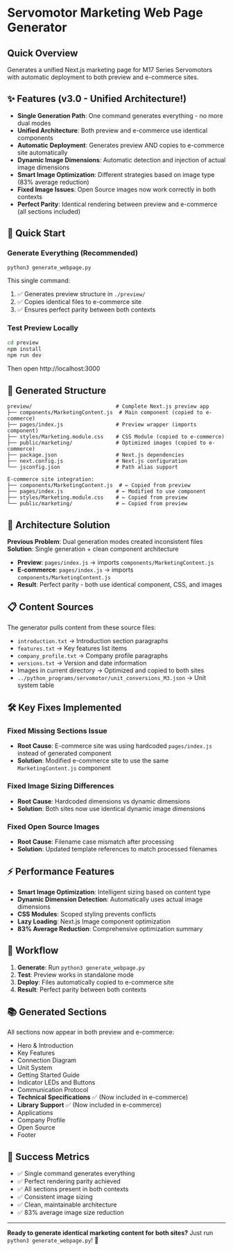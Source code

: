 # Servomotor Marketing Web Page Generator

## Quick Overview
Generates a unified Next.js marketing page for M17 Series Servomotors with automatic deployment to both preview and e-commerce sites.

## ✨ Features (v3.0 - Unified Architecture!)
- **Single Generation Path**: One command generates everything - no more dual modes
- **Unified Architecture**: Both preview and e-commerce use identical components  
- **Automatic Deployment**: Generates preview AND copies to e-commerce site automatically
- **Dynamic Image Dimensions**: Automatic detection and injection of actual image dimensions
- **Smart Image Optimization**: Different strategies based on image type (83% average reduction)
- **Fixed Image Issues**: Open Source images now work correctly in both contexts
- **Perfect Parity**: Identical rendering between preview and e-commerce (all sections included)

## 🚀 Quick Start

### Generate Everything (Recommended)
```bash
python3 generate_webpage.py
```

This single command:
1. ✅ Generates preview structure in `./preview/`
2. ✅ Copies identical files to e-commerce site
3. ✅ Ensures perfect parity between both contexts

### Test Preview Locally
```bash
cd preview
npm install
npm run dev
```
Then open http://localhost:3000

## 📁 Generated Structure

```
preview/                           # Complete Next.js preview app
├── components/MarketingContent.js  # Main component (copied to e-commerce)
├── pages/index.js                 # Preview wrapper (imports component)
├── styles/Marketing.module.css    # CSS Module (copied to e-commerce)
├── public/marketing/              # Optimized images (copied to e-commerce)
├── package.json                   # Next.js dependencies
├── next.config.js                 # Next.js configuration
└── jsconfig.json                  # Path alias support

E-commerce site integration:
├── components/MarketingContent.js  # ← Copied from preview
├── pages/index.js                 # ← Modified to use component
├── styles/Marketing.module.css    # ← Copied from preview
└── public/marketing/              # ← Copied from preview
```

## 🎯 Architecture Solution

**Previous Problem**: Dual generation modes created inconsistent files
**Solution**: Single generation + clean component architecture

- **Preview**: `pages/index.js` → imports `components/MarketingContent.js`
- **E-commerce**: `pages/index.js` → imports `components/MarketingContent.js`
- **Result**: Perfect parity - both use identical component, CSS, and images

## 📋 Content Sources

The generator pulls content from these source files:
- `introduction.txt` → Introduction section paragraphs
- `features.txt` → Key features list items  
- `company_profile.txt` → Company profile paragraphs
- `versions.txt` → Version and date information
- Images in current directory → Optimized and copied to both sites
- `../python_programs/servomotor/unit_conversions_M3.json` → Unit system table

## 🛠️ Key Fixes Implemented

### Fixed Missing Sections Issue
- **Root Cause**: E-commerce site was using hardcoded `pages/index.js` instead of generated component
- **Solution**: Modified e-commerce site to use the same `MarketingContent.js` component

### Fixed Image Sizing Differences  
- **Root Cause**: Hardcoded dimensions vs dynamic dimensions
- **Solution**: Both sites now use identical dynamic image dimensions

### Fixed Open Source Images
- **Root Cause**: Filename case mismatch after processing
- **Solution**: Updated template references to match processed filenames

## ⚡ Performance Features

- **Smart Image Optimization**: Intelligent sizing based on content type
- **Dynamic Dimension Detection**: Automatically uses actual image dimensions  
- **CSS Modules**: Scoped styling prevents conflicts
- **Lazy Loading**: Next.js Image component optimization
- **83% Average Reduction**: Comprehensive optimization summary

## 🔄 Workflow

1. **Generate**: Run `python3 generate_webpage.py`
2. **Test**: Preview works in standalone mode
3. **Deploy**: Files automatically copied to e-commerce site
4. **Result**: Perfect parity between both contexts

## 📚 Generated Sections

All sections now appear in both preview and e-commerce:
- Hero & Introduction
- Key Features  
- Connection Diagram
- Unit System
- Getting Started Guide
- Indicator LEDs and Buttons
- Communication Protocol
- **Technical Specifications** ✅ (Now included in e-commerce)
- **Library Support** ✅ (Now included in e-commerce)
- Applications
- Company Profile
- Open Source
- Footer

## 🎉 Success Metrics

- ✅ Single command generates everything
- ✅ Perfect rendering parity achieved
- ✅ All sections present in both contexts
- ✅ Consistent image sizing
- ✅ Clean, maintainable architecture
- ✅ 83% average image size reduction

---

**Ready to generate identical marketing content for both sites?** Just run `python3 generate_webpage.py`! 🚀

